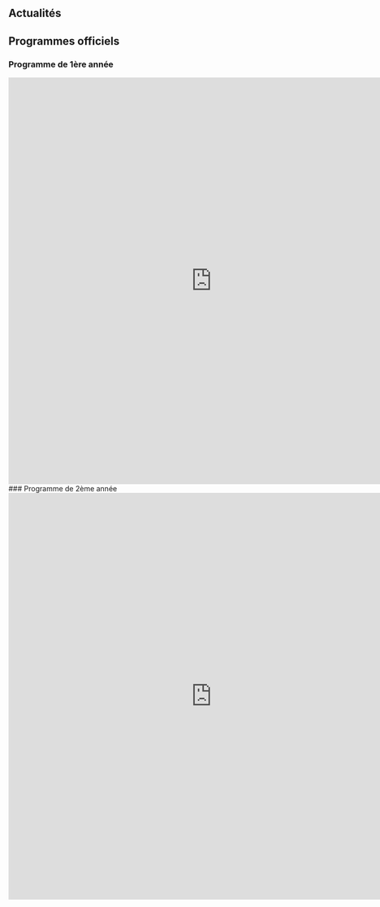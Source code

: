 ## Actualités


## Programmes officiels
### Programme de 1ère année
<embed src="https://glassus.github.io/ect2/data/prog1A.pdf" type="application/pdf" width="800px" height="800px"/>
### Programme de 2ème année
<embed src="https://glassus.github.io/ect2/data/prog2A.pdf" type="application/pdf" width="800px" height="800px"/>